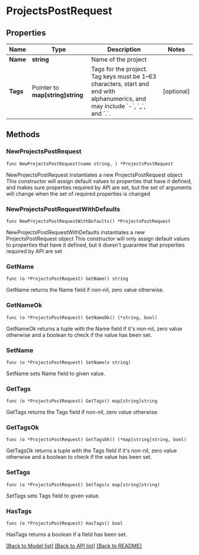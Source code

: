 # ProjectsPostRequest

## Properties

Name | Type | Description | Notes
------------ | ------------- | ------------- | -------------
**Name** | **string** | Name of the project | 
**Tags** | Pointer to **map[string]string** | Tags for the project. Tag keys must be 1–63 characters, start and end with alphanumerics, and may include &#x60;-&#x60;, &#x60;_&#x60;, and &#x60;.&#x60;.  | [optional] 

## Methods

### NewProjectsPostRequest

`func NewProjectsPostRequest(name string, ) *ProjectsPostRequest`

NewProjectsPostRequest instantiates a new ProjectsPostRequest object
This constructor will assign default values to properties that have it defined,
and makes sure properties required by API are set, but the set of arguments
will change when the set of required properties is changed

### NewProjectsPostRequestWithDefaults

`func NewProjectsPostRequestWithDefaults() *ProjectsPostRequest`

NewProjectsPostRequestWithDefaults instantiates a new ProjectsPostRequest object
This constructor will only assign default values to properties that have it defined,
but it doesn't guarantee that properties required by API are set

### GetName

`func (o *ProjectsPostRequest) GetName() string`

GetName returns the Name field if non-nil, zero value otherwise.

### GetNameOk

`func (o *ProjectsPostRequest) GetNameOk() (*string, bool)`

GetNameOk returns a tuple with the Name field if it's non-nil, zero value otherwise
and a boolean to check if the value has been set.

### SetName

`func (o *ProjectsPostRequest) SetName(v string)`

SetName sets Name field to given value.


### GetTags

`func (o *ProjectsPostRequest) GetTags() map[string]string`

GetTags returns the Tags field if non-nil, zero value otherwise.

### GetTagsOk

`func (o *ProjectsPostRequest) GetTagsOk() (*map[string]string, bool)`

GetTagsOk returns a tuple with the Tags field if it's non-nil, zero value otherwise
and a boolean to check if the value has been set.

### SetTags

`func (o *ProjectsPostRequest) SetTags(v map[string]string)`

SetTags sets Tags field to given value.

### HasTags

`func (o *ProjectsPostRequest) HasTags() bool`

HasTags returns a boolean if a field has been set.


[[Back to Model list]](../README.md#documentation-for-models) [[Back to API list]](../README.md#documentation-for-api-endpoints) [[Back to README]](../README.md)



